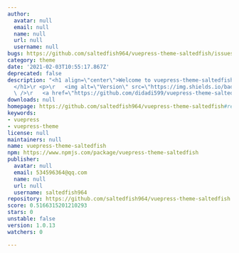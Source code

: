 ```yaml
---
author:
  avatar: null
  email: null
  name: null
  url: null
  username: null
bugs: https://github.com/saltedfish964/vuepress-theme-saltedfish/issues
category: theme
date: '2021-02-03T10:55:17.867Z'
deprecated: false
description: "<h1 align=\"center\">Welcome to vuepress-theme-saltedfish \U0001F44B\
  </h1>\r <p>\r   <img alt=\"Version\" src=\"https://img.shields.io/badge/version-1.0.0-blue.svg?cacheSeconds=2592000\"\
  \ />\r   <a href=\"https://github.com/didadi599/vuepress-theme-saltedfish/graphs/commit-a"
downloads: null
homepage: https://github.com/saltedfish964/vuepress-theme-saltedfish#readme
keywords:
- vuepress
- vuepress-theme
license: null
maintainers: null
name: vuepress-theme-saltedfish
npm: https://www.npmjs.com/package/vuepress-theme-saltedfish
publisher:
  avatar: null
  email: 534596364@qq.com
  name: null
  url: null
  username: saltedfish964
repository: https://github.com/saltedfish964/vuepress-theme-saltedfish
score: 0.5166315201210293
stars: 0
unstable: false
version: 1.0.13
watchers: 0

---
```


